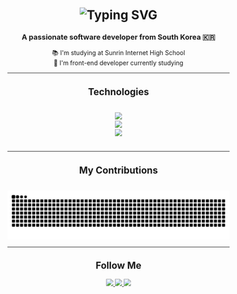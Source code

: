 <h1 align="center">
    <img src="https://readme-typing-svg.herokuapp.com?font=Fira+Code&pause=1000&size=35&center=true&vCenter=true&duration=4000&width=500&height=70&color=009900&width=435&lines=Hi!+👋;+I'm+shinleehyeon" alt="Typing SVG" />
</h1>

<h3 align="center">A passionate software developer from South Korea 🇰🇷</h3>

<div align="center">
 📚 I'm studying at Sunrin Internet High School
 <br/>
 💬 I'm front-end developer currently studying
 <br/>
<hr/>

<h2 align="center">Technologies</h2>
<br/>
<div align="center">
    <img src="https://skillicons.dev/icons?i=react,nextjs,typescript,javascript,vite,tailwind" /><br>
    <img src="https://skillicons.dev/icons?i=nodejs,python,firebase,c,java,mysql,docker" /><br>
    <img src="https://skillicons.dev/icons?i=github,git,figma" /><br>
</div>

<br/>
<hr/>

<div align="center">
  <h2>My Contributions</h2>
  <br>
  <img alt="snake eating my contributions" src="https://raw.githubusercontent.com/shinleehyeon/shinleehyeon/output/github-snake-dark.svg" />
</div>

<hr/>

<h2 align="center">Follow Me</h2>
 
<div align="center"> 
  <a href="mailto:shinlee7878@gmail.com">
    <img src="https://img.shields.io/badge/Gmail-333333?style=for-the-badge&logo=gmail&logoColor=red" />
  </a>
  <a href="https://www.instagram.com/hyun._.s08/" target="_blank">
    <img src="https://img.shields.io/badge/Instagram-E4405F?style=for-the-badge&logo=instagram&logoColor=white" target="_blank" />
  </a>
  <a href="https://www.2hyundev.com/" target="_blank">
    <img src="https://img.shields.io/badge/Portfolio-4353FF?style=for-the-badge&logo=safari&logoColor=white" />
  </a>
</div>
